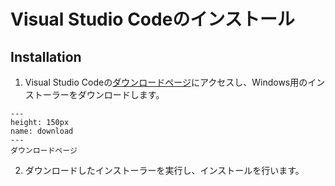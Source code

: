 # Visual Studio Codeのインストール

## Installation

1. Visual Studio Codeの[ダウンロードページ](https://code.visualstudio.com/download)にアクセスし、Windows用のインストーラーをダウンロードします。

```{figure} ../contents/appendix/images/vscode/download.png
---
height: 150px
name: download
---
ダウンロードページ
```

2. ダウンロードしたインストーラーを実行し、インストールを行います。